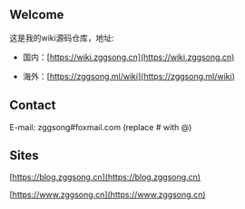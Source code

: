 ## Welcome

这是我的wiki源码仓库，地址: 

- 国内：[https://wiki.zggsong.cn](https://wiki.zggsong.cn)

- 海外：[https://zggsong.ml/wiki](https://zggsong.ml/wiki)

## Contact

E-mail: zggsong#foxmail.com (replace # with @)

## Sites

[https://blog.zggsong.cn](https://blog.zggsong.cn)


[https://www.zggsong.cn](https://www.zggsong.cn)
